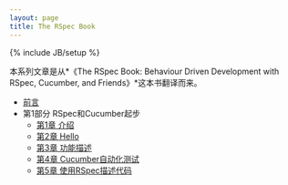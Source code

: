 ```yaml
---
layout: page
title: The RSpec Book
---
```

{% include JB/setup %}

本系列文章是从*《The RSpec Book: Behaviour Driven Development with RSpec, Cucumber, and Friends》*这本书翻译而来。

* [前言](preface.html)
* 第1部分 RSpec和Cucumber起步
  * [第1章 介绍](getting-started-with-rspec-and-cucumber/1.html)
  * [第2章 Hello](getting-started-with-rspec-and-cucumber/2.html)
  * [第3章 功能描述](getting-started-with-rspec-and-cucumber/3.html)
  * [第4章 Cucumber自动化测试](getting-started-with-rspec-and-cucumber/4.html)
  * [第5章 使用RSpec描述代码](getting-started-with-rspec-and-cucumber/5.html)